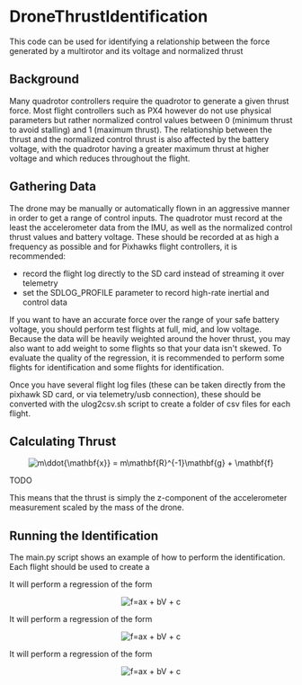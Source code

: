 # DroneThrustIdentification
This code can be used for identifying a relationship between the force generated by a multirotor and its voltage and normalized thrust

## Background
Many quadrotor controllers require the quadrotor to generate a given thrust force. Most flight controllers such as PX4 however do not use physical parameters but rather normalized control values between 0 (minimum thrust to avoid stalling) and 1 (maximum thrust). The relationship between the thrust and the normalized control thrust is also affected by the battery voltage, with the quadrotor having a greater maximum thrust at higher voltage and which reduces throughout the flight.

## Gathering Data
The drone may be manually or automatically flown in an aggressive manner in order to get a range of control inputs. The quadrotor must record at the least the accelerometer data from the IMU, as well as the normalized control thrust values and battery voltage. These should be recorded at as high a frequency as possible and for Pixhawks flight controllers, it is recommended:

 * record the flight log directly to the SD card instead of streaming it over telemetry
 * set the SDLOG_PROFILE parameter to record high-rate inertial and control data

If you want to have an accurate force over the range of your safe battery voltage, you should perform test flights at full, mid, and low voltage. Because the data will be heavily weighted around the hover thrust, you may also want to add weight to some flights so that your data isn't skewed. To evaluate the quality of the regression, it is recommended to perform some flights for identification and some flights for identification. 

Once you have several flight log files (these can be taken directly from the pixhawk SD card, or via telemetry/usb connection), these should be converted with the ulog2csv.sh script to create a folder of csv files for each flight. 

## Calculating Thrust
<p align="center">
<img src="https://latex.codecogs.com/svg.latex?\normalfont&space;m\ddot{\mathbf{x}} = m\mathbf{R}^{-1}\mathbf{g} + \mathbf{f}" title="m\ddot{\mathbf{x}} = m\mathbf{R}^{-1}\mathbf{g} + \mathbf{f}" />
</p>
TODO 

This means that the thrust is simply the z-component of the accelerometer measurement scaled by the mass of the drone.

## Running the Identification
The main.py script shows an example of how to perform the identification. Each flight should be used to create a 


It will perform a regression of the form
<p align="center">
<img src="https://latex.codecogs.com/svg.latex?\normalfont&space;f=ax + bV + c" title="f=ax + bV + c" />
</p>

It will perform a regression of the form
<p align="center">
<img src="https://latex.codecogs.com/svg.latex?\normalfont&space;f=ax^2 + bx + cV" title="f=ax + bV + c" />
</p>

It will perform a regression of the form
<p align="center">
<img src="https://latex.codecogs.com/svg.latex?\normalfont&space;f=ax + b" title="f=ax + bV + c" />
</p>